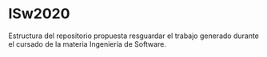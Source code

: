 # ISw2020
Estructura del repositorio propuesta resguardar el trabajo generado durante el cursado de la materia Ingeniería de Software.
